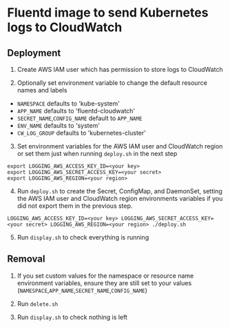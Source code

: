 # Fluentd image to send Kubernetes logs to CloudWatch

## Deployment

1. Create AWS IAM user which has permission to store logs to CloudWatch

2. Optionally set environment variable to change the default resource names and labels

- `NAMESPACE` defaults to 'kube-system'
- `APP_NAME` defaults to 'fluentd-cloudwatch'
- `SECRET_NAME`,`CONFIG_NAME` default to `APP_NAME`
- `ENV_NAME` defaults to 'system'
- `CW_LOG_GROUP` defaults to 'kubernetes-cluster'

3. Set environment variables for the AWS IAM user and CloudWatch region or set them just when running `deploy.sh` in the next step
```
export LOGGING_AWS_ACCESS_KEY_ID=<your key>
export LOGGING_AWS_SECRET_ACCESS_KEY=<your secret>
export LOGGING_AWS_REGION=<your region>
```

4. Run `deploy.sh` to create the Secret, ConfigMap, and DaemonSet, setting the AWS IAM user and CloudWatch region environments variables if you did not export them in the previous step.
```
LOGGING_AWS_ACCESS_KEY_ID=<your key> LOGGING_AWS_SECRET_ACCESS_KEY=<your secret> LOGGING_AWS_REGION=<your region> ./deploy.sh
```

5. Run `display.sh` to check everything is running

## Removal

1. If you set custom values for the namespace or resource name environment variables, 
ensure they are still set to your values (`NAMESPACE`,`APP_NAME`,`SECRET_NAME`,`CONFIG_NAME`)

2. Run `delete.sh`

3. Run `display.sh` to check nothing is left
